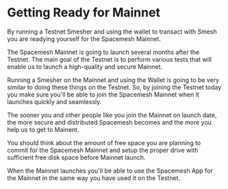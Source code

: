 # Getting Ready for Mainnet

By running a Testnet Smesher and using the wallet to transact with Smesh you are readying yourself for the Spacemesh Mainnet.

The Spacemesh Mainnet is going to launch several months after the Testnet. The main goal of the Testnet is to perform various tests that will enable us to launch a high-quality and secure Mainnet.

Running a Smesher on the Mainnet and using the Wallet is going to be very similar to doing these things on the Testnet. So, by joining the Testnet today you make sure you'll be able to join the Spacemesh Mainnet when it launches quickly and seamlessly.

The sooner you and other people like you join the Mainnet on launch date, the more secure and distributed Spacemesh becomes and the more you help us to get to Mainent.

You should think about the amount of free space you are planning to commit for the Spacemesh Mainnet and setup the proper drive with sufficient free disk space before Mainnet launch.

When the Mainnet launches you'll be able to use the Spacemesh App for the Mainnet in the same way you have used it on the Testnet.
